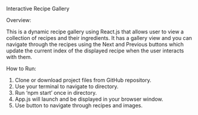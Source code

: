 Interactive Recipe Gallery

Overview:

This is a dynamic recipe gallery using React.js that allows user to view a collection of recipes and their ingredients. It has a gallery view and you can navigate through the recipes using the Next and Previous buttons which update the current index of the displayed recipe when the user interacts with them. 

How to Run: 


1.	Clone or download project files from GitHub repository.
2.	Use your terminal to navigate to directory. 
3.	Run ‘npm start’ once in directory.
4.	App.js will launch and be displayed in your browser window. 
5.	Use button to navigate through recipes and images.
